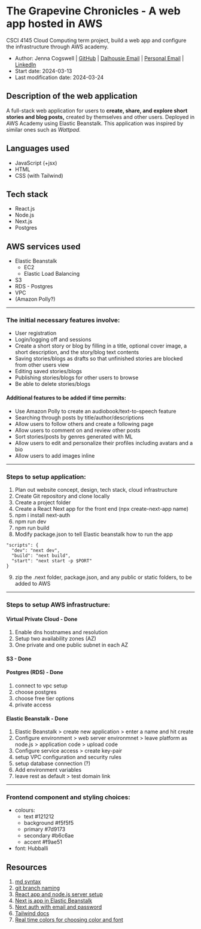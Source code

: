 # The Grapevine Chronicles - A web app hosted in AWS
CSCI 4145 Cloud Computing term project, build a web app and configure the infrastructure through AWS academy.

- Author: Jenna Cogswell | [GitHub](https://github.com/JennaCogswell) | [Dalhousie Email](jenna.c@dal.ca) | [Personal Email](cogswejg@gmail.com) | [LinkedIn](https://www.linkedin.com/in/jenna-cogswell-1608771b7?lipi=urn%3Ali%3Apage%3Ad_flagship3_profile_view_base_contact_details%3BKTse20oGQmewcrgqOPIstw%3D%3D) 
- Start date: 2024-03-13
- Last modification date: 2024-03-24

## Description of the web application

A full-stack web application for users to **create, share, and explore short stories and blog posts,** created by themselves and other users. Deployed in AWS Academy using Elastic Beanstalk. 
This application was inspired by similar ones such as *Wattpad.* 

## Languages used
- JavaScript (+jsx)
- HTML
- CSS (with Tailwind)

## Tech stack

- React.js
- Node.js
- Next.js
- Postgres

## AWS services used

- Elastic Beanstalk
    - EC2
    - Elastic Load Balancing
- S3
- RDS - Postgres
- VPC
- (Amazon Polly?)

****************************************************************************************************

### The initial necessary features involve: 

- User registration
- Login/logging off and sessions
- Create a short story or blog by filling in a title, optional cover image, a short description, and the story/blog text contents
- Saving stories/blogs as drafts so that unfinished stories are blocked from other users view
- Editing saved stories/blogs
- Publishing stories/blogs for other users to browse 
- Be able to delete stories/blogs

#### Additional features to be added if time permits:

- Use Amazon Polly to create an audiobook/text-to-speech feature
- Searching through posts by title/author/descriptions
- Allow users to follow others and create a following page
- Allow users to comment on and review other posts
- Sort stories/posts by genres generated with ML 
- Allow users to edit and personalize their profiles including avatars and a bio
- Allow users to add images inline

**********************************************************************************************************

### Steps to setup application:
1. Plan out website concept, design, tech stack, cloud infrastructure
2. Create Git repository and clone locally
3. Create a project folder
4. Create a React Next app for the front end (npx create-next-app name)
5. npm i install next-auth
6. npm run dev
7. npm run build
8. Modify package.json to tell Elastic beanstalk how to run the app
```
"scripts": {
  "dev": "next dev",     
  "build": "next build",     
  "start": "next start -p $PORT"  
}
```
9. zip the .next folder, package.json, and any public or static folders, to be added to AWS
<!-- steps if using a node server directly without next js:
1. Create a Node.js server for the backend, with Express.js for API routing 
1. Install and configure Axios on React app to connect to backend
1. Install and configure cors, express-validator, and dotenv on server
1. Run "node app.js" in server folder to run server
1. Run "npm run build" on client to build app front end
1. Add build folder path to server constructor
1. Set up catch for any unknown routes
1. Now it is all set for production -->
*****************************************************************************************************************
### Steps to setup AWS infrastructure:

#### Virtual Private Cloud - Done
1. Enable dns hostnames and resolution
2. Setup two availability zones (AZ)
3. One private and one public subnet in each AZ

#### S3 - Done

#### Postgres (RDS) - Done
1. connect to vpc setup
2. choose postgres
3. choose free tier options
4. private access

#### Elastic Beanstalk - Done
1. Elastic Beanstalk > create new application > enter a name and hit create
2. Configure environment > web server environmnet > leave platform as node.js > application code > upload code
3. Configure service access > create key-pair
4. setup VPC configuration and security rules
5. setup database connection (?)
6. Add environment variables
7. leave rest as default > test domain link

******************************************************************************************************************
### Frontend component and styling choices:
- colours:
  - text #121212
  - background #f5f5f5
  - primary #7d9173
  - secondary #b6c6ae
  - accent #f9ae51
- font: Hubballi

## Resources
1. [md syntax](https://www.markdownguide.org/basic-syntax/)
2. [git branch naming](https://phoenixnap.com/kb/git-branch-name-convention)
3. [React app and node.js server setup](https://dev.to/techcheck/creating-a-react-node-and-express-app-1ieg)
4. [Next js app in Elastic Beanstalk](https://hanancs.medium.com/deploy-next-js-app-on-elastic-beanstalk-d4add3fb5453)
5. [Next auth with email and password](https://www.youtube.com/watch?v=v6TPcU23wP8)
6. [Tailwind docs](https://tailwindcss.com/docs)
7. [Real time colors for choosing color and font](https://www.realtimecolors.com/?colors=ededed-100c0c-788c6e-415139-ac6206&fonts=Hubballi-Hubballi)


